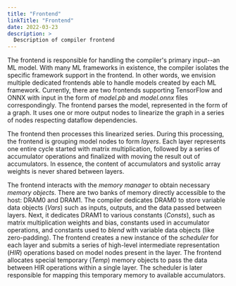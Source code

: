 ```yaml
---
title: "Frontend"
linkTitle: "Frontend"
date: 2022-03-23
description: >
  Description of compiler frontend
---
```


The frontend is responsible for handling the compiler's primary input--an ML model. With many ML frameworks in existence, the compiler isolates the specific framework support in the frontend. In other words, we envision multiple dedicated frontends able to handle models created by each ML framework. Currently, there are two frontends supporting TensorFlow and ONNX with input in the form of _model.pb_ and _model.onnx_ files correspondingly. The frontend parses the model, represented in the form of a graph. It uses one or more output nodes to linearize the graph in a series of nodes respecting dataflow dependencies.

The frontend then processes this linearized series. During this processing, the frontend is grouping model nodes to form _layers_. Each layer represents one entire cycle started with matrix multiplication, followed by a series of accumulator operations and finalized with moving the result out of accumulators. In essence, the content of accumulators and systolic array weights is never shared between layers.

The frontend interacts with the _memory manager_ to obtain necessary _memory objects_. There are two banks of memory directly accessible to the host: DRAM0 and DRAM1. The compiler dedicates DRAM0 to store variable data objects (_Vars_) such as inputs, outputs, and the data passed between layers. Next, it dedicates DRAM1 to various constants (_Consts_), such as matrix multiplication weights and bias, constants used in accumulator operations, and constants used to _blend_ with variable data objects (like zero-padding). The frontend creates a new instance of the _scheduler_ for each layer and submits a series of high-level intermediate representation (_HIR_) operations based on model nodes present in the layer. The frontend allocates special temporary (_Temp_) memory objects to pass the data between HIR operations within a single layer. The scheduler is later responsible for mapping this temporary memory to available accumulators.
